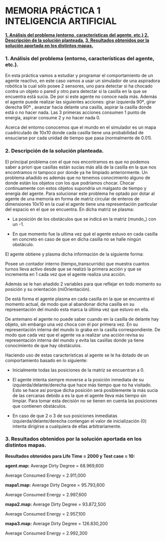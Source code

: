 
# MEMORIA PRÁCTICA 1 INTELIGENCIA ARTIFICIAL


**[1. Análisis del problema (entorno, características del agente, etc.) ](#head1)
[2. Descripción de la solución planteada.](head2)
[3. Resultados obtenidos por la solución aportada en los distintos mapas.](head3)**



### <a name="head1"></a>1. Análisis del problema (entorno, características del agente, etc.).

En esta práctica vamos a estudiar y programar el comportamiento de un agente reactivo, en este caso vamos a usar un simulador de una aspiradora robótica la cual sólo posee 2 sensores, uno para detectar si ha chocado contra un objeto o pared y otro para detectar si la casilla en la que se encuentra está sucia. De por si este agente no conoce nada más. Además el agente puede realizar las siguientes acciones: girar izquierda 90º, girar derecha 90º , avanzar hacia delante una casilla, aspirar la casilla donde está o no hacer nada. Las 3 primeras acciones consumen 1 punto de energía, aspirar consume 2 y no hacer nada 0.

Acerca del entorno conocemos que el mundo en el simulador es un mapa cuadriculado de 10x10 donde cada casilla tiene una probabilidad de ensuciarse por cada unidad de tiempo que pasa (normalmente de 0.01).




### <a name="head2"></a>2. Descripción de la solución planteada.

El principal problema con el que nos encontramos es que no podemos saber a priori que casillas están sucias más allá de la casilla en la que nos encontramos ni tampoco por donde ya he limpiado anteriormente. Un problema añadido es además que no tenemos conocimiento alguno de donde están los objetos con los que podríamos chocar. Chocar continuamente con estos objetos supondría un malgasto de tiempo y energía del agente. Para solucionar este problema he optado por dotar al agente de una memoria en forma de matriz circular de enteros de dimensiones 10x10 en la cual el agente tiene una representación particular del espacio en el que se encuentra. En dicha matriz se plasma:

- La posición de los obstáculos que se indicá en la matriz (mundo_) con un -1.

- En que momento fue la ultima vez qué el agente estuvo en cada casilla en concreto en caso de que en dicha casilla no se halle ningún obstáculo.

El agente obtiene y plasma dicha información de la siguiente forma:

Posee un contador interno (tiempo_transcurrido) que muestra cuantos turnos lleva activo desde que se realizó la primera acción y que se incrementa en 1 cada vez que el agente realiza una acción.

Además se le han añadido 2 variables para que reflejar en todo momento su posición y su orientación (miOrientación).

De está forma el agente plasma en cada casilla en la que se encuentra el momento actual, de modo que al abandonar dicha casilla en su representación del mundo esta marca la última vez que estuvo en ella.

De antemano el agente no puede saber cuando en la casilla de delante hay objeto, sin embargo una vez choca con él por primera vez. En su representación interna del mundo lo graba en la casilla correspondiente. De modo que cada vez que el agente va a realizar una acción revisa su representación interna del mundo y evita las casillas donde ya tiene conocimiento de que hay obstáculos.




Haciendo uso de estas características al agente se le ha dotado de un comportamiento basado en lo siguiente:

- Inicialmente todas las posiciones de la matriz se encuentran a 0.

- El agente intenta siempre moverse a la posición inmediata de su izquierda/delante/derecha que hace más tiempo que no ha visitado. Esto se hace así porque dicha posición será posiblemente la más sucia de las cercanas debido a es la que el agente lleva más tiempo sin limpiar. Para tomar esta decisión no se tienen en cuenta las posiciones que contienen obstáculos.

- En caso de que 2 o 3 de sus posiciones inmediatas izquierda/delante/derecha contengan el valor de inicialización (0) intenta dirigirse a cualquiera de ellas arbitrariamente.




### <a name="head3"></a> 3. Resultados obtenidos por la solución aportada en los distintos mapas.




**Resultados obtenidos para Life Time = 2000 y Test case = 10:**




**agent.map:** Average Dirty Degree = 68.969,600

Average Consumed Energy = 2.911,000




**mapa1.map:** Average Dirty Degree = 95.793,600

Average Consumed Energy = 2.997,600




**mapa2.map:** Average Dirty Degree = 93.872,500

Average Consumed Energy = 2.957,100




**mapa3.map:** Average Dirty Degree = 126.830,200

Average Consumed Energy = 2.992,300

